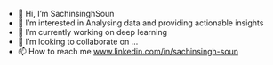 - 👋 Hi, I’m SachinsinghSoun
- 👀 I’m interested in Analysing data and providing actionable insights
- 🌱 I’m currently working on deep learning
- 💞️ I’m looking to collaborate on ...
- 📫 How to reach me www.linkedin.com/in/sachinsingh-soun

<!---
SachinsinghSoun/SachinsinghSoun is a ✨ special ✨ repository because its `README.md` (this file) appears on your GitHub profile.
You can click the Preview link to take a look at your changes.
--->
